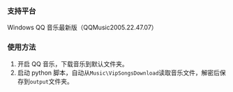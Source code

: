 ### 支持平台
Windows QQ 音乐最新版（QQMusic2005.22.47.07）

### 使用方法
1. 开启 QQ 音乐，下载音乐到默认文件夹。
2. 启动 python 脚本，自动从`Music\VipSongsDownload`读取音乐文件，解密后保存到`output`文件夹。

